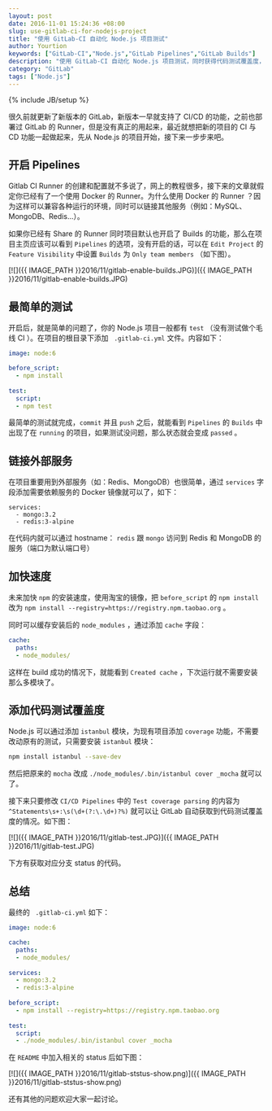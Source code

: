 ```yaml
---
layout: post
date: 2016-11-01 15:24:36 +08:00
slug: use-gitlab-ci-for-nodejs-project
title: "使用 GitLab-CI 自动化 Node.js 项目测试"
author: Yourtion
keywords: ["GitLab-CI","Node.js","GitLab Pipelines","GitLab Builds"]
description: "使用 GitLab-CI 自动化 Node.js 项目测试，同时获得代码测试覆盖度，依赖外部服务，加速测试速度与缓存。"
category: "GitLab"
tags: ["Node.js"]
---
```


{% include JB/setup %}

很久前就更新了新版本的 GitLab，新版本一早就支持了 CI/CD 的功能，之前也部署过 GitLab 的 Runner，但是没有真正的用起来，最近就想把新的项目的 CI 与 CD 功能一起做起来，先从 Node.js 的项目开始，接下来一步步来吧。

## 开启 Pipelines

Gitlab CI Runner 的创建和配置就不多说了，网上的教程很多，接下来的文章就假定你已经有了一个使用 Docker 的 Runner。为什么使用 Docker 的 Runner ？因为这样可以兼容各种运行的环境，同时可以链接其他服务（例如：MySQL、MongoDB、Redis...）。

如果你已经有 Share 的 Runner 同时项目默认也开启了 Builds 的功能，那么在项目主页应该可以看到 `Pipelines`  的选项，没有开启的话，可以在 `Edit Project` 的  `Feature Visibility` 中设置 `Builds` 为 `Only team members` （如下图）。

[![]({{ IMAGE_PATH }}2016/11/gitlab-enable-builds.JPG)]({{ IMAGE_PATH }}2016/11/gitlab-enable-builds.JPG)

## 最简单的测试

开启后，就是简单的问题了，你的 Node.js 项目一般都有 `test` （没有测试做个毛线 CI ）。在项目的根目录下添加 ` .gitlab-ci.yml` 文件。内容如下：

```yaml
image: node:6

before_script:
  - npm install
  
test:
  script:
  - npm test
```

最简单的测试就完成，`commit` 并且 `push` 之后，就能看到 `Pipelines` 的 `Builds` 中出现了在 `running` 的项目，如果测试没问题，那么状态就会变成 `passed` 。

## 链接外部服务

在项目重要用到外部服务（如：Redis、MongoDB）也很简单，通过 `services` 字段添加需要依赖服务的 Docker 镜像就可以了，如下：

```yams
services:
  - mongo:3.2
  - redis:3-alpine
```

在代码内就可以通过 hostname： `redis` 跟 `mongo` 访问到 Redis 和 MongoDB 的服务（端口为默认端口号）

## 加快速度

未来加快 `npm` 的安装速度，使用淘宝的镜像，把 `before_script` 的 `npm install` 改为 `npm install --registry=https://registry.npm.taobao.org` 。

同时可以缓存安装后的 `node_modules` ，通过添加 `cache` 字段：

```yaml
cache:
  paths:
  - node_modules/
```

这样在 build 成功的情况下，就能看到 `Created cache` ，下次运行就不需要安装那么多模块了。

## 添加代码测试覆盖度

Node.js 可以通过添加 `istanbul` 模块，为现有项目添加 `coverage` 功能，不需要改动原有的测试，只需要安装 `istanbul` 模块： 

```sh
npm install istanbul --save-dev
```

然后把原来的 `mocha` 改成 `./node_modules/.bin/istanbul cover _mocha` 就可以了。

接下来只要修改 `CI/CD Pipelines` 中的 `Test coverage parsing` 的内容为 `^Statements\s+:\s(\d+(?:\.\d+)?%)` 就可以让 GitLab 自动获取到代码测试覆盖度的情况。如下图：

[![]({{ IMAGE_PATH }}2016/11/gitlab-test.JPG)]({{ IMAGE_PATH }}2016/11/gitlab-test.JPG)

下方有获取对应分支 status 的代码。

##  总结

最终的 ` .gitlab-ci.yml` 如下：

```yaml
image: node:6

cache:
  paths:
  - node_modules/
  
services:
  - mongo:3.2
  - redis:3-alpine
  
before_script:
  - npm install --registry=https://registry.npm.taobao.org
  
test:
  script:
  - ./node_modules/.bin/istanbul cover _mocha
```

在 `README` 中加入相关的 status 后如下图：

[![]({{ IMAGE_PATH }}2016/11/gitlab-ststus-show.png)]({{ IMAGE_PATH }}2016/11/gitlab-ststus-show.png)

还有其他的问题欢迎大家一起讨论。

